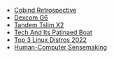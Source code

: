 <ul><li><a href="cobind_retrospective.html">Cobind Retrospective</a></li><li><a href="dexcom_g6.html">Dexcom G6</a></li><li><a href="tandem_tslim_x2.html">Tandem Tslim X2</a></li><li><a href="tech_and_its_patinaed_boat.html">Tech And Its Patinaed Boat</a></li><li><a href="top_3_linux_distros_2022.html">Top 3 Linux Distros 2022</a></li><li><a href="/experiment/index.html">Human-Computer Sensemaking</li></ul>
